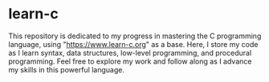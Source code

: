 # learn-c

This repository is dedicated to my progress in mastering the C programming language, using "https://www.learn-c.org" as a base. Here, I store my code as I learn syntax, data structures, low-level programming, and procedural programming. Feel free to explore my work and follow along as I advance my skills in this powerful language.
